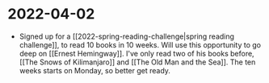 # 2022-04-02

- Signed up for a [[2022-spring-reading-challenge|spring reading challenge]], to read 10 books in 10 weeks. Will use this opportunity to go deep on [[Ernest Hemingway]]. I've only read two of his books before, [[The Snows of Kilimanjaro]] and [[The Old Man and the Sea]]. The ten weeks starts on Monday, so better get ready.